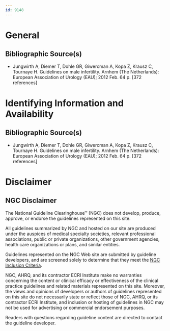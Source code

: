 ```yaml
---
id: 9148
---
```


# General

## Bibliographic Source(s)

- Jungwirth A, Diemer T, Dohle GR, Giwercman A, Kopa Z, Krausz C, Tournaye H. Guidelines on male infertility. Arnhem (The Netherlands): European Association of Urology (EAU); 2012 Feb. 64 p. [372 references]

# Identifying Information and Availability

## Bibliographic Source(s)

- Jungwirth A, Diemer T, Dohle GR, Giwercman A, Kopa Z, Krausz C, Tournaye H. Guidelines on male infertility. Arnhem (The Netherlands): European Association of Urology (EAU); 2012 Feb. 64 p. [372 references]

# Disclaimer

## NGC Disclaimer

The National Guideline Clearinghouse™ (NGC) does not develop, produce, approve, or endorse the guidelines represented on this site.

All guidelines summarized by NGC and hosted on our site are produced under the auspices of medical specialty societies, relevant professional associations, public or private organizations, other government agencies, health care organizations or plans, and similar entities.

Guidelines represented on the NGC Web site are submitted by guideline developers, and are screened solely to determine that they meet the [NGC Inclusion Criteria](/help-and-about/summaries/inclusion-criteria).

NGC, AHRQ, and its contractor ECRI Institute make no warranties concerning the content or clinical efficacy or effectiveness of the clinical practice guidelines and related materials represented on this site. Moreover, the views and opinions of developers or authors of guidelines represented on this site do not necessarily state or reflect those of NGC, AHRQ, or its contractor ECRI Institute, and inclusion or hosting of guidelines in NGC may not be used for advertising or commercial endorsement purposes.

Readers with questions regarding guideline content are directed to contact the guideline developer.

